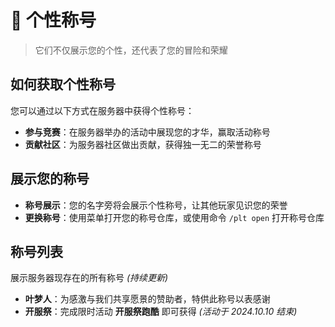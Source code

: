 # 👑 个性称号

> 它们不仅展示您的个性，还代表了您的冒险和荣耀

## 如何获取个性称号

您可以通过以下方式在服务器中获得个性称号：

- **参与竞赛**：在服务器举办的活动中展现您的才华，赢取活动称号
- **贡献社区**：为服务器社区做出贡献，获得独一无二的荣誉称号

## 展示您的称号

- **称号展示**：您的名字旁将会展示个性称号，让其他玩家见识您的荣誉
- **更换称号**：使用菜单打开您的称号仓库，或使用命令 `/plt open` 打开称号仓库

## 称号列表

展示服务器现存在的所有称号 _(持续更新)_

- **叶梦人**：为感激与我们共享愿景的赞助者，特供此称号以表感谢
- **开服祭**：完成限时活动 **开服祭跑酷** 即可获得 _(活动于 2024.10.10 结束)_
